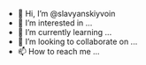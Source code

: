 - 👋 Hi, I’m @slavyanskiyvoin
- 👀 I’m interested in ...
- 🌱 I’m currently learning ...
- 💞️ I’m looking to collaborate on ...
- 📫 How to reach me ...

<!---
slavyanskiyvoin/slavyanskiyvoin is a ✨ special ✨ repository because its `README.md` (this file) appears on your GitHub profile.
You can click the Preview link to take a look at your changes.
--->
